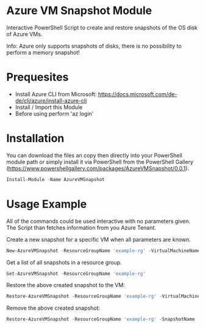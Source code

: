 # Azure VM Snapshot Module
Interactive PowerShell Script to create and restore snapshots of the OS disk of Azure VMs.

Info: Azure only supports snapshots of disks, there is no possibility to perform a memory snapshot!

# Prequesites
- Install Azure CLI from Microsoft: https://docs.microsoft.com/de-de/cli/azure/install-azure-cli
- Install / Import this Module
- Before using perform 'az login'

# Installation
You can download the files an copy then directly into your PowerShell module path or simply install it via PowerShell from the PowerShell Gallery (https://www.powershellgallery.com/packages/AzureVMSnapshot/0.0.1).

```powershell
Install-Module -Name AzureVMSnapshot
```

# Usage Example
All of the commands could be used interactive with no parameters given. The Script than fetches information from you Azure Tenant.

Create a new snapshot for a specific VM when all parameters are known. 
```powershell
New-AzureVMSnapshot -ResourceGroupName 'example-rg' -VirtualMachineName 'vm001' -SnapshotName 'vm001-snapshot001'
```
Get a list of all snapshots in a resource group.
```powershell
Get-AzureVMSnapshot -ResourceGroupName 'example-rg'
```
Restore the above created snapshot to the VM:
```powershell
Restore-AzureVMSnapshot -ResourceGroupName 'example-rg' -VirtualMachineName 'vm001' -SnapshotName 'vm001-snapshot001'
```
Remove the above created snapshot:
```powershell
Restore-AzureVMSnapshot -ResourceGroupName 'example-rg' -SnapshotName 'vm001-snapshot001'
```